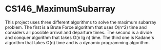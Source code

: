 # CS146_MaximumSubarray

This project uses three different algorithms to solve the maximum subarray problem. The first is a Brute Force algorithm that 
uses O(n^2) time and considers all possible arrival and departure times. The second is a divide and conquer algorithm that
takes O(n lg n) time. The third one is Kadane's algorithm that takes O(n) time and is a dynamic programming algorithm.
